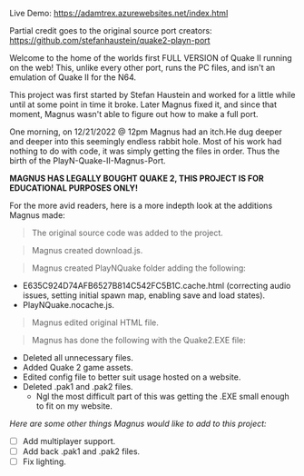 Live Demo: https://adamtrex.azurewebsites.net/index.html

Partial credit goes to the original source port creators: https://github.com/stefanhaustein/quake2-playn-port

Welcome to the home of the worlds first FULL VERSION of Quake II running on the web! This, unlike every other port, runs the PC files, and isn't an emulation of Quake II for the N64. 

This project was first started by Stefan Haustein and worked for a little while until at some point in time it broke. Later Magnus fixed it, and since that moment, Magnus wasn't able to figure out how to make a full port.

One morning, on 12/21/2022 @ 12pm Magnus had an itch.He dug deeper and deeper into this seemingly endless rabbit hole. Most of his work had nothing to do with code, it was simply getting the files in order. Thus the birth of the PlayN-Quake-II-Magnus-Port.

**MAGNUS HAS LEGALLY BOUGHT QUAKE 2, THIS PROJECT IS FOR EDUCATIONAL PURPOSES ONLY!**

For the more avid readers, here is a more indepth look at the additions Magnus made:

> The original source code was added to the project.

> Magnus created download.js.

> Magnus created PlayNQuake folder adding the following:
- E635C924D74AFB6527B814C542FC5B1C.cache.html (correcting audio issues, setting initial spawn map, enabling save and load states).
- PlayNQuake.nocache.js.

> Magnus edited original HTML file.

> Magnus has done the following with the Quake2.EXE file:
- Deleted all unnecessary files.
- Added Quake 2 game assets.
- Edited config file to better suit usage hosted on a website.
- Deleted .pak1 and .pak2 files.
  - Ngl the most difficult part of this was getting the .EXE small enough to fit on my website.

*Here are some other things Magnus would like to add to this project:*

- [ ] Add multiplayer support.
- [ ] Add back .pak1 and .pak2 files.
- [ ] Fix lighting.
